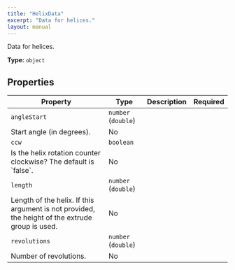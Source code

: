 ```yaml
---
title: "HelixData"
excerpt: "Data for helices."
layout: manual
---
```


Data for helices.


**Type:** `object`




## Properties

| Property | Type | Description | Required |
|----------|------|-------------|----------|
| `angleStart` | `number` (`double`)
 | Start angle (in degrees). | No |
| `ccw` | `boolean`
 | Is the helix rotation counter clockwise? The default is &#x60;false&#x60;. | No |
| `length` | `number` (`double`)
 | Length of the helix. If this argument is not provided, the height of the extrude group is used. | No |
| `revolutions` | `number` (`double`)
 | Number of revolutions. | No |


